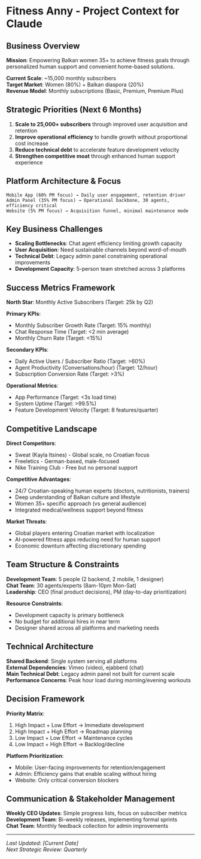 # Fitness Anny - Project Context for Claude

## Business Overview
**Mission**: Empowering Balkan women 35+ to achieve fitness goals through personalized human support and convenient home-based solutions.

**Current Scale**: ~15,000 monthly subscribers  
**Target Market**: Women (80%) + Balkan diaspora (20%)  
**Revenue Model**: Monthly subscriptions (Basic, Premium, Premium Plus)  

## Strategic Priorities (Next 6 Months)
1. **Scale to 25,000+ subscribers** through improved user acquisition and retention
2. **Improve operational efficiency** to handle growth without proportional cost increase
3. **Reduce technical debt** to accelerate feature development velocity
4. **Strengthen competitive moat** through enhanced human support experience

## Platform Architecture & Focus
```
Mobile App (60% PM focus) → Daily user engagement, retention driver
Admin Panel (35% PM focus) → Operational backbone, 30 agents, efficiency critical  
Website (5% PM focus) → Acquisition funnel, minimal maintenance mode
```

## Key Business Challenges
- **Scaling Bottlenecks**: Chat agent efficiency limiting growth capacity
- **User Acquisition**: Need sustainable channels beyond word-of-mouth
- **Technical Debt**: Legacy admin panel constraining operational improvements
- **Development Capacity**: 5-person team stretched across 3 platforms

## Success Metrics Framework
**North Star**: Monthly Active Subscribers (Target: 25k by Q2)

**Primary KPIs**:
- Monthly Subscriber Growth Rate (Target: 15% monthly)
- Chat Response Time (Target: <2 min average)
- Monthly Churn Rate (Target: <15%)

**Secondary KPIs**:
- Daily Active Users / Subscriber Ratio (Target: >60%)
- Agent Productivity (Conversations/hour) (Target: 12/hour)
- Subscription Conversion Rate (Target: >3%)

**Operational Metrics**:
- App Performance (Target: <3s load time)
- System Uptime (Target: >99.5%)
- Feature Development Velocity (Target: 8 features/quarter)

## Competitive Landscape
**Direct Competitors**:
- Sweat (Kayla Itsines) - Global scale, no Croatian focus
- Freeletics - German-based, male-focused
- Nike Training Club - Free but no personal support

**Competitive Advantages**:
- 24/7 Croatian-speaking human experts (doctors, nutritionists, trainers)
- Deep understanding of Balkan culture and lifestyle
- Women 35+ specific approach (vs general audience)
- Integrated medical/wellness support beyond fitness

**Market Threats**:
- Global players entering Croatian market with localization
- AI-powered fitness apps reducing need for human support
- Economic downturn affecting discretionary spending

## Team Structure & Constraints
**Development Team**: 5 people (2 backend, 2 mobile, 1 designer)  
**Chat Team**: 30 agents/experts (8am-10pm Mon-Sat)  
**Leadership**: CEO (final product decisions), PM (day-to-day prioritization)

**Resource Constraints**:
- Development capacity is primary bottleneck
- No budget for additional hires in near term
- Designer shared across all platforms and marketing needs

## Technical Architecture
**Shared Backend**: Single system serving all platforms  
**External Dependencies**: Vimeo (video), ejabberd (chat)  
**Main Technical Debt**: Legacy admin panel not built for current scale  
**Performance Concerns**: Peak hour load during morning/evening workouts

## Decision Framework
**Priority Matrix**:
1. High Impact + Low Effort → Immediate development
2. High Impact + High Effort → Roadmap planning
3. Low Impact + Low Effort → Maintenance cycles
4. Low Impact + High Effort → Backlog/decline

**Platform Prioritization**:
- Mobile: User-facing improvements for retention/engagement
- Admin: Efficiency gains that enable scaling without hiring
- Website: Only critical conversion blockers

## Communication & Stakeholder Management
**Weekly CEO Updates**: Simple progress lists, focus on subscriber metrics  
**Development Team**: Bi-weekly releases, implementing formal sprints  
**Chat Team**: Monthly feedback collection for admin improvements

---

*Last Updated: [Current Date]*  
*Next Strategic Review: Quarterly*